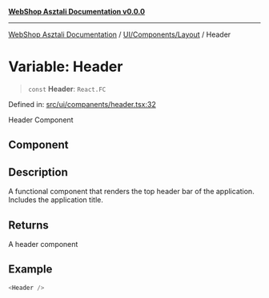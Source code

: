 [**WebShop Asztali Documentation v0.0.0**](../../../../README.md)

***

[WebShop Asztali Documentation](../../../../modules.md) / [UI/Components/Layout](../README.md) / Header

# Variable: Header

> `const` **Header**: `React.FC`

Defined in: [src/ui/companents/header.tsx:32](https://github.com/yourusername/webshop_asztali/blob/db527a672c3f1c86910ae6dbab32f3919e7d7093/src/ui/companents/header.tsx#L32)

Header Component

## Component

## Description

A functional component that renders the top header bar of the application.
Includes the application title.

## Returns

A header component

## Example

```ts
<Header />
```
